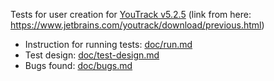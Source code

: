 Tests for user creation for [YouTrack v5.2.5](https://download.jetbrains.com/charisma/archive/youtrack-5.2.5-8823.jar) (link from here: https://www.jetbrains.com/youtrack/download/previous.html)

* Instruction for running tests: [doc/run.md](doc/run.md)
* Test design: [doc/test-design.md](doc/test-design.md)
* Bugs found: [doc/bugs.md](doc/bugs.md)